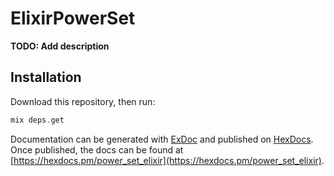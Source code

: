 # ElixirPowerSet

**TODO: Add description**

## Installation

Download this repository, then run:

```elixir
mix deps.get
```

Documentation can be generated with [ExDoc](https://github.com/elixir-lang/ex_doc)
and published on [HexDocs](https://hexdocs.pm). Once published, the docs can
be found at [https://hexdocs.pm/power_set_elixir](https://hexdocs.pm/power_set_elixir).

